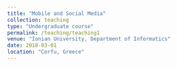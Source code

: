 ```yaml
---
title: "Mobile and Social Media"
collection: teaching
type: "Undergraduate course"
permalink: /teaching/teaching1
venue: "Ionian University, Department of Informatics"
date: 2018-03-01
location: "Corfu, Greece"
---
```


 
